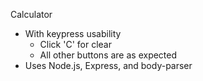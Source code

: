 Calculator
- With keypress usability
  - Click 'C' for clear
  - All other buttons are as expected
- Uses Node.js, Express, and body-parser

